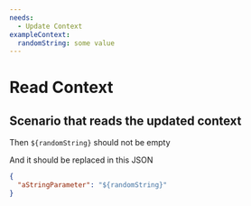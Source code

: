 ```yaml
---
needs:
  - Update Context
exampleContext:
  randomString: some value
---
```


# Read Context

## Scenario that reads the updated context

Then `${randomString}` should not be empty

And it should be replaced in this JSON

```json
{
  "aStringParameter": "${randomString}"
}
```

